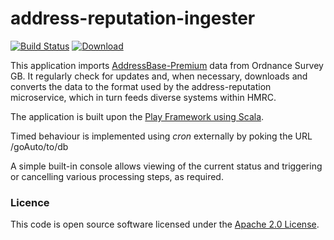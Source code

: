 # address-reputation-ingester

[![Build Status](https://travis-ci.org/hmrc/address-reputation-ingester.svg?branch=master)](https://travis-ci.org/hmrc/address-reputation-ingester) [![Download](https://api.bintray.com/packages/hmrc/releases/address-reputation-ingester/images/download.svg)](https://bintray.com/hmrc/releases/address-reputation-ingester/_latestVersion)

This application imports [AddressBase-Premium](https://www.ordnancesurvey.co.uk/business-and-government/products/addressbase-premium.html)
data from Ordnance Survey GB. It regularly check for updates and, when necessary, downloads and converts the data to the format 
used by the address-reputation microservice, which in turn feeds diverse systems within HMRC.

The application is built upon the [Play Framework using Scala](https://www.playframework.com/documentation/2.3.x/ScalaHome).

Timed behaviour is implemented using *cron* externally by poking the URL /goAuto/to/db

A simple built-in console allows viewing of the current status and triggering or cancelling various processing steps, as required.

### Licence

This code is open source software licensed under the [Apache 2.0 License]("http://www.apache.org/licenses/LICENSE-2.0.html").
    
